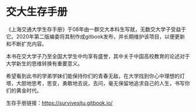 # 交大生存手册

《上海交通大学生存手册》于08年由一群交大本科生写就，无数交大学子受益于它。2020年第二版编委将其制作成gitbook发布，并长期维护该项目，以便更新和不断扩充内容。

本书在交大学子乃至全国大学生中均享有盛誉，其中关于中国高校教育的论述对于大学新生的思维转换有重要意义。

希望看到此书的学弟学妹们能保持你们的青春无敌，在大学找到你心中理想的灯塔，大胆地思考，思变，勇敢地去说，去问，毫无保留地追求自己的人生，书写你们的黄金时代。

生存手册链接：https://survivesjtu.gitbook.io/

